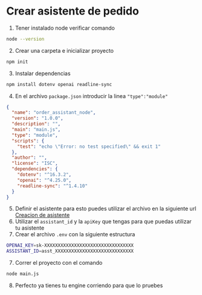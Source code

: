 # Crear asistente de pedido
1. Tener instalado node verificar comando
```bash
node --version
```
2. Crear una carpeta e inicializar proyecto
```bash
npm init
```
3. Instalar dependencias
```bash
npm install dotenv openai readline-sync
```
4. En el archivo `package.json` introducir la linea `"type":"module"`
```json
{
  "name": "order_assistant_node",
  "version": "1.0.0",
  "description": "",
  "main": "main.js",
  "type": "module",
  "scripts": {
    "test": "echo \"Error: no test specified\" && exit 1"
  },
  "author": "",
  "license": "ISC",
  "dependencies": {
    "dotenv": "^16.3.2",
    "openai": "^4.25.0",
    "readline-sync": "^1.4.10"
  }
}
```
5. Definir el asistente para esto puedes utilizar el archivo en la siguiente url [Creacion de asistente](https://github.com/dfbustosus/AI-Evoolve/blob/main/OPENAI_ASSISTANTS/Creacion_asistente.py)
6. Utilizar el `assistant_id` y la `apiKey` que tengas para que puedas utilizar tu asistente
7. Crear el archivo `.env` con la siguiente estructura
```bash
OPENAI_KEY=sk-XXXXXXXXXXXXXXXXXXXXXXXXXXXXXXXXX
ASSISTANT_ID=asst_XXXXXXXXXXXXXXXXXXXXXXXXXXXXX
```
7. Correr el proyecto con el comando
```bash
node main.js
```
8. Perfecto ya tienes tu engine corriendo para que lo pruebes